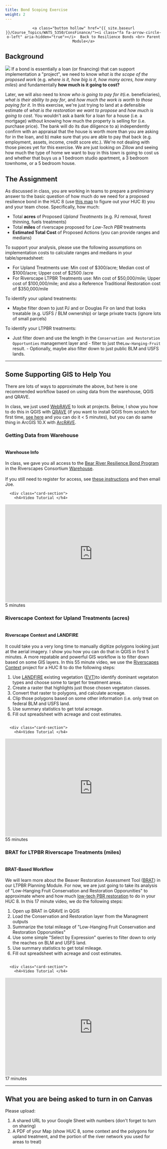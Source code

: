 ```yaml
---
title: Bond Scoping Exercise
weight: 2
---
```

<div  align="center">


	<a class="button hollow" href="{{ site.baseurl }}/Course_Topics/WATS_5350/ConsFinance/"><i class="fa fa-arrow-circle-o-left" aria-hidden="true"></i>  Back to Resilience Bonds <br> Parent Module</a>
 </div>

## Background

<img src="{{ site.baseurl }}/assets/images/howmuch.png" class="float-right"> If a bond is essentially a loan (or financing) that can support implementation a "project", we need to know _what is the scope of the proposed work_ (e.g. _where is it, how big is it, how many acres, how many miles_) and fundamentally **how much is it going to cost?** 

Later, we will also need to know  _who is going to pay for it_(i.e. beneficiaries), _what is their ability to pay for_, and _how much the work is worth to those paying for it_. In this exercise, we're just trying to land at a defensible estimate of _what is the restoration we want to propose_ and _how much is going to cost_. You wouldn't ask a bank for a loan for a house (i.e. a mortgage) without knowing how much the property is selling for (i.e. purchase price). The bank will do its due diligence to a) independently confirm with an appraisal that the house is worth more than you are asking for in the loan, and b) make sure that you are able to pay that back (e.g. employment, assets, income, credit score etc.). We're not dealing with those pieces yet for this exercise. We are just looking on Zillow and seeing how much the type of home we want to buy in this town is going to cost us and whether that buys us a 1 bedroom studio apartment, a 3 bedroom townhome, or a 5 bedroom house. 

## The Assignment

As discussed in class, you are working in teams to prepare a preliminary answer to the basic question of how much do we need for a proposed resilience bond in the HUC 8 (use [this map](https://www.arcgis.com/home/webmap/viewer.html?url=https%3A%2F%2Fhydro.nationalmap.gov%2Farcgis%2Frest%2Fservices%2Fwbd%2FMapServer&source=sd) to figure out your HUC 8) you and your team chose. Specifically, how much:

- Total **acres** of Proposed *Upland Treatments* (e.g. PJ removal, forest thinning, fuels treatments)
- Total **miles** of riverscape proposed for *Low-Tech PBR* treatments
- **Estimated Total Cost** of Proposed Actions (you can provide ranges and medians)

To support your analysis, please use the following assumptions on implementation costs to calculate ranges and medians in your table/spreadsheet:

- For Upland Treatments use: Min cost of $300/acre; Median cost of $1000/acre; Upper cost of $2500 /acre
- For Riverscape LTPBR Treatments use:  Min cost of $50,000/mile; Upper cost of $100,000/mile; and also a Reference Traditional Restoration cost of $350,000/mile

To identify your upland treatments:

- Maybe filter down to just PJ and or Douglas Fir on land that looks treatable (e.g. USFS / BLM ownership) or large private tracts (ignore lots of small parcels)


To identify your LTPBR treatments: 
- Just filter down and use the length in the `Conservation and Restoration Opportunties` management layer and - filter to just the`Low-Hanging-Fruit` result. - Optionally, maybe also filter down to just public BLM and USFS lands. 

-----
## Some Supporting GIS to Help You

There are lots of ways to approximate the above, but here is one recommended workflow based on using data from the warehouse, QGIS and QRAVE.

In class, we just used [WebRAVE](http://rave.riverscapes.xyz/Download/install_webrave.html) to look at projects. Below, I show you how to do this in QGIS with [QRAVE](http://rave.riverscapes.xyz/Download/install_qrave.html) (if you want to install QGIS from scratch for first time, [see here](http://rave.riverscapes.xyz/Download/install_qrave.html#qgis---need-to-get-gis) and you can do it < 5 minutes), but you can do same thing in ArcGIS 10.X with [ArcRAVE](http://rave.riverscapes.xyz/Download/install_arcrave.html).

### Getting Data from Warehouse
<div class="row small-up-2 medium-up-2">
  <div class="column">
    <div class="card">
      <div class="card-section">
        <h4>Warehouse Info </h4>
In class, we gave you all access to the <a href="https://data.riverscapes.xyz/#/BEAR">Bear River Resilience Bond Program</a> in the Riverscapes Consortium <a href="https://riverscapes.xyz/Data_Warehouses/">Warehouse</a>.
<br><br>
If you still need to register for access, see <a href="https://riverscapes.xyz/Data_Warehouses/signup.html">these instructions</a> and then email Joe.
</div></div></div>
 <div class="column">
    <div class="card">


      <div class="card-section">
        <h4>Video Tutorial </h4>
<div class="responsive-embed"> 

<iframe width="560" height="315" src="https://www.youtube.com/embed/Xlg--J14JAE" title="YouTube video player" frameborder="0" allow="accelerometer; autoplay; clipboard-write; encrypted-media; gyroscope; picture-in-picture" allowfullscreen></iframe>
<br>

</div>
<i class="fa fa-clock-o" aria-hidden="true"></i>  5 minutes <i class="fa fa-youtube-play" aria-hidden="true"></i>  
</div></div></div></div>

### Riverscape Context for Upland Treatments (acres)
<div class="row small-up-2 medium-up-2">
  <div class="column">
    <div class="card">
      <div class="card-section">
        <h4>Riverscape Context and LANDFIRE</h4>
It could take you a very long time to manually digitize polygons looking just at the aerial imagery. I show you how you can do that in QGIS in first 5 minutes. A more repatable and powerful GIS workflow is to filter down based on some GIS layers. In this 55 minute video, we use the <a href="https://tools.riverscapes.xyz/rscontext/">Riverscapes Context</a> project for a HUC 8 to do the following steps:
<ol>
<li>Use <a href="https://landfire.gov">LANDFIRE</a> existing vegetation (<a href="https://landfire.gov/evt.php">EVT</a>)to identify dominant vegetaton types and choose some to target for treatment areas.</li>
<li>Create a raster that highlights just those chosen vegetaton classes.</li>
<li>Convert that raster to polygons, and calculate acreage.</li>
<li>Clip those polygons based on some other information (i.e. only treat on federal BLM and USFS land.</li>
<li>Use summary statistics to get total acreage.</li>
<li>Fill out spreadsheet with acreage and cost estimates.</li>
</ol>
</div></div></div>
 <div class="column">
    <div class="card">


      <div class="card-section">
        <h4>Video Tutorial </h4>
<div class="responsive-embed"> 

<iframe width="560" height="315" src="https://www.youtube.com/embed/9JX5u53NuDI" title="YouTube video player" frameborder="0" allow="accelerometer; autoplay; clipboard-write; encrypted-media; gyroscope; picture-in-picture" allowfullscreen></iframe>
<br>

</div>
<i class="fa fa-clock-o" aria-hidden="true"></i>  55 minutes <i class="fa fa-youtube-play" aria-hidden="true"></i>  
</div></div></div></div>


### BRAT for LTPBR Riverscape Treatments (miles)
<div class="row small-up-2 medium-up-2">
  <div class="column">
    <div class="card">
      <div class="card-section">
        <h4>BRAT-Based Workflow</h4>
We will learn more about the Beaver Restoration Assessment Tool (<a href="https://tools.riverscapes.xyz/brat/">BRAT</a>) in our LTPBR Planning Module. For now, we are just going to take its analysis of "Low-Hanging Fruit Conservation and Restoration Opporunities" to approximate where and how much <a href="http://lowtechpbr.restoration.usu.edu/">low-tech PBR restoration</a> to do in your HUC 8. In this 17 minute video, we do the following steps:
<ol>
<li>Open up BRAT in QRAVE in QGIS</li>
<li>Load the Conservation and Restoration layer from the Managment outputs</li>
<li>Summarize the total mileage of  "Low-Hanging Fruit Conservation and Restoration Opporunities" </li>
<li>Use some simple "Select by Expression" queries to filter down to only the reaches on BLM and USFS land. </li>
<li>Use summary statistics to get total mileage.</li>
<li>Fill out spreadsheet with acreage and cost estimates.</li>
</ol>
</div></div></div>
 <div class="column">
    <div class="card">


      <div class="card-section">
        <h4>Video Tutorial </h4>
<div class="responsive-embed"> 
<iframe width="560" height="315" src="https://www.youtube.com/embed/l8uDiNT2DoY" title="YouTube video player" frameborder="0" allow="accelerometer; autoplay; clipboard-write; encrypted-media; gyroscope; picture-in-picture" allowfullscreen></iframe>
<br>

</div>
<i class="fa fa-clock-o" aria-hidden="true"></i>  17 minutes <i class="fa fa-youtube-play" aria-hidden="true"></i>  
</div></div></div></div>


---
## What you are being asked to turn in on Canvas

Please upload:

1. A shared URL to your Google Sheet with numbers (don't forget to turn on sharing)
2. A PDF of your Map (show HUC 8, some context and the polygons for upland treatment, and the portion of the river network you used for areas to treat)